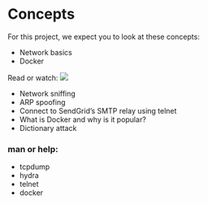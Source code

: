 # Concepts
For this project, we expect you to look at these concepts:

- Network basics
- Docker

Read or watch:
![](https://www.thesslstore.com/blog/wp-content/uploads/2021/02/arp0.png)

- Network sniffing
- ARP spoofing
- Connect to SendGrid’s SMTP relay using telnet
- What is Docker and why is it popular?
- Dictionary attack

### man or help:

- tcpdump
- hydra
- telnet
- docker
